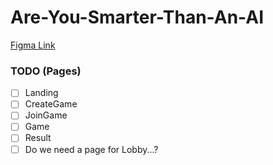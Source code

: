 # Are-You-Smarter-Than-An-AI

[Figma Link](https://www.figma.com/file/ixPzW58rMQW5n0D2PFvqVu/Are-You-Smarter-than-an-AI%3F?type=design&node-id=0%3A1&mode=design&t=asEctjix6EukLUi2-1)

### TODO (Pages)

- [ ] Landing
- [ ] CreateGame
- [ ] JoinGame
- [ ] Game
- [ ] Result
- [ ] Do we need a page for Lobby...?
